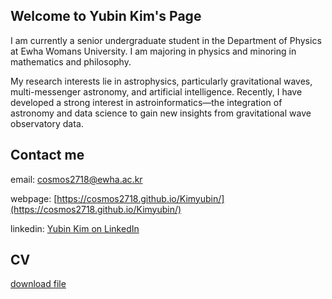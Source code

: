 ## Welcome to Yubin Kim's Page

I am currently a senior undergraduate student in the Department of Physics at Ewha Womans University. I am majoring in physics and minoring in mathematics and philosophy.

My research interests lie in astrophysics, particularly gravitational waves, multi-messenger astronomy, and artificial intelligence. Recently, I have developed a strong interest in astroinformatics—the integration of astronomy and data science to gain new insights from gravitational wave observatory data.


## Contact me

email: [cosmos2718@ewha.ac.kr](mailto:cosmos2718@ewha.ac.kr)  

webpage: [https://cosmos2718.github.io/Kimyubin/](https://cosmos2718.github.io/Kimyubin/)  

linkedin: [Yubin Kim on LinkedIn](http://www.linkedin.com/in/yubin-kim-1bb6a32a6)


## CV

[download file](YubinKim_CV_2025_07.pdf)



